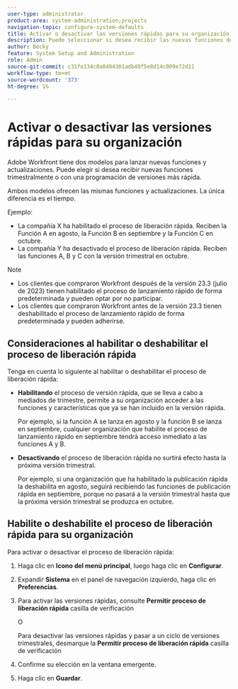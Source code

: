 ```yaml
---
user-type: administrator
product-area: system-administration;projects
navigation-topic: configure-system-defaults
title: Activar o desactivar las versiones rápidas para su organización
description: Puede seleccionar si desea recibir las nuevas funciones de Workfront con periodicidad mensual o trimestral.
author: Becky
feature: System Setup and Administration
role: Admin
source-git-commit: c31fe134c0a0494301adb49f5e8d14c009e72d11
workflow-type: tm+mt
source-wordcount: '373'
ht-degree: 1%

---
```


# Activar o desactivar las versiones rápidas para su organización

Adobe Workfront tiene dos modelos para lanzar nuevas funciones y actualizaciones. Puede elegir si desea recibir nuevas funciones trimestralmente o con una programación de versiones más rápida.

Ambos modelos ofrecen las mismas funciones y actualizaciones. La única diferencia es el tiempo.

Ejemplo:

* La compañía X ha habilitado el proceso de liberación rápida. Reciben la Función A en agosto, la Función B en septiembre y la Función C en octubre.
* La compañía Y ha desactivado el proceso de liberación rápida. Reciben las funciones A, B y C con la versión trimestral en octubre.

>[!NOTE]
>
>* Los clientes que compraron Workfront después de la versión 23.3 (julio de 2023) tienen habilitado el proceso de lanzamiento rápido de forma predeterminada y pueden optar por no participar.
>* Los clientes que compraron Workfront antes de la versión 23.3 tienen deshabilitado el proceso de lanzamiento rápido de forma predeterminada y pueden adherirse.

## Consideraciones al habilitar o deshabilitar el proceso de liberación rápida

Tenga en cuenta lo siguiente al habilitar o deshabilitar el proceso de liberación rápida:

* **Habilitando** el proceso de versión rápida, que se lleva a cabo a mediados de trimestre, permite a su organización acceder a las funciones y características que ya se han incluido en la versión rápida.

  Por ejemplo, si la función A se lanza en agosto y la función B se lanza en septiembre, cualquier organización que habilite el proceso de lanzamiento rápido en septiembre tendrá acceso inmediato a las funciones A y B.

* **Desactivando** el proceso de liberación rápida no surtirá efecto hasta la próxima versión trimestral.

  Por ejemplo, si una organización que ha habilitado la publicación rápida la deshabilita en agosto, seguirá recibiendo las funciones de publicación rápida en septiembre, porque no pasará a la versión trimestral hasta que la próxima versión trimestral se produzca en octubre.

## Habilite o deshabilite el proceso de liberación rápida para su organización

Para activar o desactivar el proceso de liberación rápida:

1. Haga clic en **Icono del menú principal**, luego haga clic en **Configurar**.
1. Expandir **Sistema** en el panel de navegación izquierdo, haga clic en **Preferencias**.
1. Para activar las versiones rápidas, consulte **Permitir proceso de liberación rápida** casilla de verificación

   O

   Para desactivar las versiones rápidas y pasar a un ciclo de versiones trimestrales, desmarque la **Permitir proceso de liberación rápida** casilla de verificación

1. Confirme su elección en la ventana emergente.
1. Haga clic en **Guardar**.

